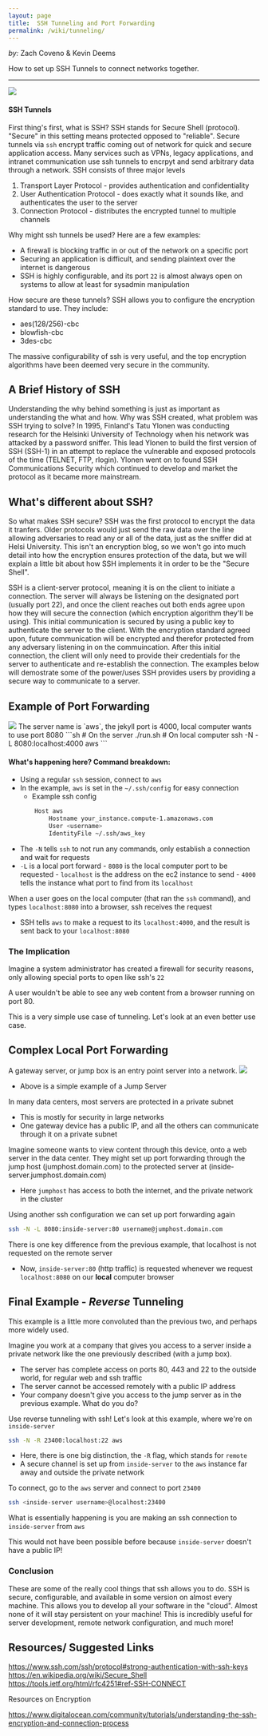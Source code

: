 ```yaml
---
layout: page
title:  SSH Tunneling and Port Forwarding
permalink: /wiki/tunneling/
---
```


*by:* Zach Coveno & Kevin Deems

How to set up SSH Tunnels to connect networks together.

---

<img src="/wiki/tunneling/ssh_tunnels.png">

#### SSH Tunnels

First thing's first, what is SSH? SSH stands for Secure Shell (protocol). "Secure" in this setting means protected opposed to "reliable". Secure tunnels via `ssh` encrypt traffic coming out of network for quick and secure application access. Many services such as VPNs, legacy applications, and intranet communication use ssh tunnels to encrpyt and send arbitrary data through a network.
SSH consists of three major levels 
1) Transport Layer Protocol - provides authentication and confidentiality 
2) User Authentication Protocol - does exactly what it sounds like, and authenticates the user to the server
3) Connection Protocol - distributes the encrypted tunnel to multiple channels 

Why might ssh tunnels be used? Here are a few examples:
- A firewall is blocking traffic in or out of the network on a specific port
- Securing an application is difficult, and sending plaintext over the internet is dangerous
- SSH is highly configurable, and its port `22` is almost always open on systems to allow at least for sysadmin manipulation

How secure are these tunnels? SSH allows you to configure the encryption standard to use. They include:
- aes(128/256)-cbc
- blowfish-cbc
- 3des-cbc

The massive configurability of ssh is very useful, and the top encryption algorithms have been deemed very secure in the community.

## A Brief History of SSH
Understanding the why behind something is just as important as understanding the what and how. Why was SSH created, what problem was SSH trying to solve? In 1995, Finland's Tatu Ylonen was conducting research for the Helsinki University of Technology when his network was attacked by a password sniffer. This lead Ylonen to build the first version of SSH (SSH-1) in an attempt to replace the vulnerable and exposed protocols of the time (TELNET, FTP, rlogin). Ylonen went on to found SSH Communications Security which continued to develop and market the protocol as it became more mainstream.

## What's different about SSH?
So what makes SSH secure? SSH was the first protocol to encrypt the data it tranfers. Older protocols would just send the raw data over the line allowing adversaries to read any or all of the data, just as the sniffer did at Helsi University. This isn't an encryption blog, so we won't go into much detail into how the encryption ensures protection of the data, but we will explain a little bit about how SSH implements it in order to be the "Secure Shell". 

SSH is a client-server protocol, meaning it is on the client to initiate a connection. The server will always be listening on the designated port (usually port 22), and once the client reaches out both ends agree upon how they will secure the connection (which encryption algorithm they'll be using). This initial communication is secured by using a public key to authenticate the server to the client. With the encryption standard agreed upon, future communication will be encrypted and therefor protected from any adversary listening in on the commuincation. After this initial connection, the client will only need to provide their credentials for the server to authenticate and re-establish the connection. The examples below will demostrate some of the power/uses SSH provides users by providing a secure way to communicate to a server. 

## Example of Port Forwarding
<img src="/wiki/tunneling/forward.png">
The server name is `aws`, the jekyll port is 4000, local computer wants to use port 8080
```sh
# On the server
./run.sh
# On local computer
ssh -N -L 8080:localhost:4000 aws
```

#### What's happening here? Command breakdown:
- Using a regular `ssh` session, connect to `aws`
- In the example, `aws` is set in the `~/.ssh/config` for easy connection
	- Example ssh config
	```sh
		Host aws
			Hostname your_instance.compute-1.amazonaws.com
			User <username>
			IdentityFile ~/.ssh/aws_key
	```
- The `-N` tells `ssh` to not run any commands, only establish a connection and wait for requests
- `-L` is a local port forward
        - `8080` is the local computer port to be requested
        - `localhost` is the address on the ec2 instance to send
        - `4000` tells the instance what port to find from its `localhost`

When a user goes on the local computer (that ran the `ssh` command), and types `localhost:8080` into a browser, ssh receives the request
- SSH tells `aws` to make a request to its `localhost:4000`, and the result is sent back to your `localhost:8080`

### The Implication
Imagine a system administrator has created a firewall for security reasons, only allowing special ports to open like ssh's `22`

A user wouldn't be able to see any web content from a browser running on port 80.

This is a very simple use case of tunneling. Let's look at an even better use case.

## Complex Local Port Forwarding
A gateway server, or jump box is an entry point server into a network.
<img src="/wiki/tunneling/jump_box.png">
- Above is a simple example of a Jump Server

In many data centers, most servers are protected in a private subnet
- This is mostly for security in large networks
- One gateway device has a public IP, and all the others can communicate through it on a private subnet

Imagine someone wants to view content through this device, onto a web server in the data center.
They might set up port forwarding through the jump host (jumphost.domain.com) to the protected server at (inside-server.jumphost.domain.com)
- Here `jumphost` has access to both the internet, and the private network in the cluster

Using another ssh configuration we can set up port forwarding again
```sh
ssh -N -L 8080:inside-server:80 username@jumphost.domain.com
```

There is one key difference from the previous example, that localhost is not requested on the remote server
- Now, `inside-server:80` (http traffic) is requested whenever we request `localhost:8080` on our **local** computer browser

## Final Example - *Reverse* Tunneling
This example is a little more convoluted than the previous two, and perhaps more widely used.

Imagine you work at a company that gives you access to a server inside a private network like the one previously described (with a jump box).
- The server has complete access on ports 80, 443 and 22 to the outside world, for regular web and ssh traffic
- The server cannot be accessed remotely with a public IP address
- Your company doesn't give you access to the jump server as in the previous example. What do you do?

Use reverse tunneling with ssh! Let's look at this example, where we're on `inside-server`
```sh
ssh -N -R 23400:localhost:22 aws
```

- Here, there is one big distinction, the `-R` flag, which stands for `remote`
- A secure channel is set up from `inside-server` to the `aws` instance far away and outside the private network

To connect, go to the `aws` server and connect to port `23400`
```sh
ssh <inside-server username>@localhost:23400
```

What is essentially happening is you are making an ssh connection to `inside-server` from `aws`

This would not have been possible before because `inside-server` doesn't have a public IP!

### Conclusion
These are some of the really cool things that ssh allows you to do. SSH is secure, configurable, and available in some version on almost every machine. This allows you to develop all your software in the "cloud". Almost none of it will stay persistent on your machine! This is incredibly useful for server development, remote network configuration, and much more!

## Resources/ Suggested Links
https://www.ssh.com/ssh/protocol#strong-authentication-with-ssh-keys
https://en.wikipedia.org/wiki/Secure_Shell
https://tools.ietf.org/html/rfc4251#ref-SSH-CONNECT

Resources on Encryption

https://www.digitalocean.com/community/tutorials/understanding-the-ssh-encryption-and-connection-process
